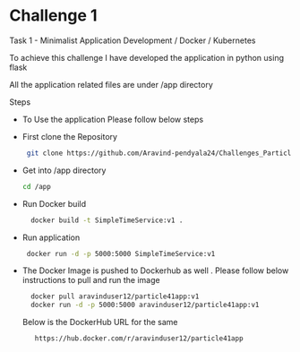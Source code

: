 # Challenge 1

Task 1 - Minimalist Application Development / Docker / Kubernetes

To achieve this challenge I have developed the application in python using flask

All the application related files are under /app directory

Steps

- To Use the application Please follow below steps
 - First clone the Repository
     
    ```bash
     git clone https://github.com/Aravind-pendyala24/Challenges_Particle41.git
     ```
 - Get into /app directory

    ```bash
    cd /app
     ```
 - Run Docker build

   ```bash
     docker build -t SimpleTimeService:v1 .
     ```
 - Run application

    ```bash
     docker run -d -p 5000:5000 SimpleTimeService:v1
     ```
 - The Docker Image is pushed to Dockerhub as well . Please follow below instructions to pull and run the image

   ```bash
     docker pull aravinduser12/particle41app:v1
     docker run -d -p 5000:5000 aravinduser12/particle41app:v1
     ```
   Below is the DockerHub URL for the same

   ```bash
      https://hub.docker.com/r/aravinduser12/particle41app
     ```
    
   

   
    
